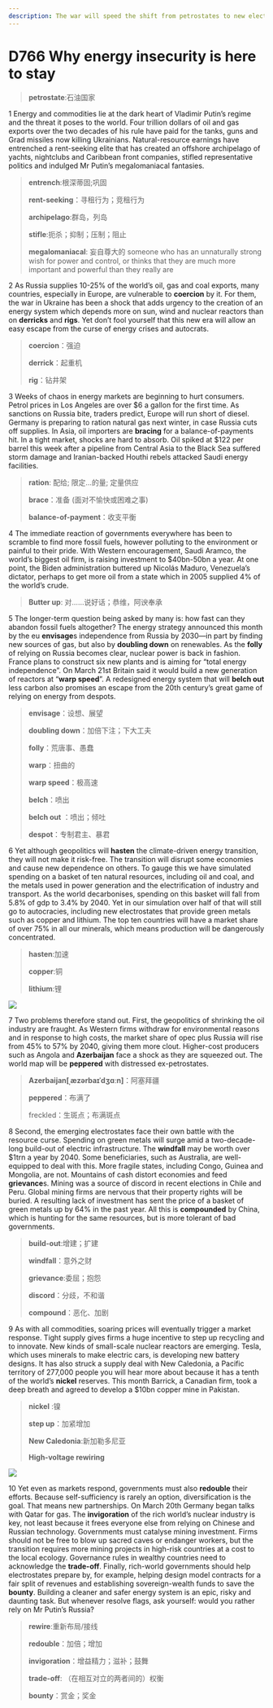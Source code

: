 ```yaml
---
description: The war will speed the shift from petrostates to new electrostates
---
```


# D766 Why energy insecurity is here to stay
> **petrostate**:石油国家
 > 

1 Energy and commodities lie at the dark heart of Vladimir Putin’s regime and the threat it poses to the world. Four trillion dollars of oil and gas exports over the two decades of his rule have paid for the tanks, guns and Grad missiles now killing Ukrainians. Natural-resource earnings have entrenched a rent-seeking elite that has created an offshore archipelago of yachts, nightclubs and Caribbean front companies, stifled representative politics and indulged Mr Putin’s megalomaniacal fantasies.

> **entrench**:根深蒂固;巩固
>
> **rent-seeking**：寻租行为；竞租行为
>
> **archipelago**:群岛，列岛
>
> **stifle**:扼杀；抑制；压制；阻止
>
> **megalomaniacal**: 妄自尊大的 someone who has an unnaturally strong wish for power and control, or thinks that they are much more important and powerful than they really are
>

2 As Russia supplies 10-25% of the world’s oil, gas and coal exports, many countries, especially in Europe, are vulnerable to **coercion** by it. For them, the war in Ukraine has been a shock that adds urgency to the creation of an energy system which depends more on sun, wind and nuclear reactors than on **derricks** and **rigs**. Yet don’t fool yourself that this new era will allow an easy escape from the curse of energy crises and autocrats.

> **coercion**：强迫
>
> **derrick**：起重机
>
> **rig**：钻井架
>

3 Weeks of chaos in energy markets are beginning to hurt consumers. Petrol prices in Los Angeles are over $6 a gallon for the first time. As sanctions on Russia bite, traders predict, Europe will run short of diesel. Germany is preparing to ration natural gas next winter, in case Russia cuts off supplies. In Asia, oil importers are **bracing** for a balance-of-payments hit. In a tight market, shocks are hard to absorb. Oil spiked at $122 per barrel this week after a pipeline from Central Asia to the Black Sea suffered storm damage and Iranian-backed Houthi rebels attacked Saudi energy facilities.

> **ration**: 配给; 限定…的量; 定量供应
>
> **brace**：准备 (面对不愉快或困难之事)
>
> **balance-of-payment**：收支平衡
>

4 The immediate reaction of governments everywhere has been to scramble to find more fossil fuels, however polluting to the environment or painful to their pride. With Western encouragement, Saudi Aramco, the world’s biggest oil firm, is raising investment to $40bn-50bn a year. At one point, the Biden administration buttered up Nicolás Maduro, Venezuela’s dictator, perhaps to get more oil from a state which in 2005 supplied 4% of the world’s crude.

> **Butter up**: 对……说好话；恭维，阿谀奉承
>

5 The longer-term question being asked by many is: how fast can they abandon fossil fuels altogether? The energy strategy announced this month by the eu **envisage**s independence from Russia by 2030—in part by finding new sources of gas, but also by **doubling down** on renewables. As the **folly** of relying on Russia becomes clear, nuclear power is back in fashion. France plans to construct six new plants and is aiming for “total energy independence”. On March 21st Britain said it would build a new generation of reactors at “**warp speed**”. A redesigned energy system that will **belch out** less carbon also promises an escape from the 20th century’s great game of relying on energy from despots.

> **envisage**：设想、展望
>
> **doubling down**：加倍下注；下大工夫
>
> **folly**：荒唐事、愚蠢
>
> **warp**：扭曲的
>
> **warp speed**：极高速
>
> **belch**：喷出
>
> **belch out** ：喷出；倾吐
>
> **despot**：专制君主、暴君
>

6 Yet although geopolitics will **hasten** the climate-driven energy transition, they will not make it risk-free. The transition will disrupt some economies and cause new dependence on others. To gauge this we have simulated spending on a basket of ten natural resources, including oil and coal, and the metals used in power generation and the electrification of industry and transport. As the world decarbonises, spending on this basket will fall from 5.8% of gdp to 3.4% by 2040. Yet in our simulation over half of that will still go to autocracies, including new electrostates that provide green metals such as copper and lithium. The top ten countries will have a market share of over 75% in all our minerals, which means production will be dangerously concentrated.

> **hasten**:加速
>
> **copper**:铜
>
> **lithium**:锂
>

![](./img/boxcn8SSEdKqpn0wcuHTO1NCONc.png)

7 Two problems therefore stand out. First, the geopolitics of shrinking the oil industry are fraught. As Western firms withdraw for environmental reasons and in response to high costs, the market share of opec plus Russia will rise from 45% to 57% by 2040, giving them more clout. Higher-cost producers such as Angola and **Azerbaijan** face a shock as they are squeezed out. The world map will be **peppered** with distressed ex-petrostates.

> **Azerbaijan[ˌæzərbaɪˈdʒɑːn]**：阿塞拜疆
>
> **peppered**：布满了
>
> freckled：生斑点；布满斑点
>

8 Second, the emerging electrostates face their own battle with the resource curse. Spending on green metals will surge amid a two-decade-long build-out of electric infrastructure. The **windfall** may be worth over $1trn a year by 2040. Some beneficiaries, such as Australia, are well-equipped to deal with this. More fragile states, including Congo, Guinea and Mongolia, are not. Mountains of cash distort economies and feed **grievance**s. Mining was a source of discord in recent elections in Chile and Peru. Global mining firms are nervous that their property rights will be buried. A resulting lack of investment has sent the price of a basket of green metals up by 64% in the past year. All this is **compounded** by China, which is hunting for the same resources, but is more tolerant of bad governments.

> **build-out**:增建；扩建
>
> **windfall**：意外之财
>
> **grievance**:委屈；抱怨
>
> **discord**：分歧，不和谐
>
> **compound**：恶化、加剧
>

9 As with all commodities, soaring prices will eventually trigger a market response. Tight supply gives firms a huge incentive to step up recycling and to innovate. New kinds of small-scale nuclear reactors are emerging. Tesla, which uses minerals to make electric cars, is developing new battery designs. It has also struck a supply deal with New Caledonia, a Pacific territory of 277,000 people you will hear more about because it has a tenth of the world’s **nickel** reserves. This month Barrick, a Canadian firm, took a deep breath and agreed to develop a $10bn copper mine in Pakistan.

> **nickel** :镍
>
> **step up**：加紧增加
>
> **New Caledonia**:新加勒多尼亚
>
> **High-voltage rewiring**
>

![](./img/boxcnvL4kp8OUNZ3hpgRNQPN5Yd.png)

10 Yet even as markets respond, governments must also **redouble** their efforts. Because self-sufficiency is rarely an option, diversification is the goal. That means new partnerships. On March 20th Germany began talks with Qatar for gas. The **invigoration** of the rich world’s nuclear industry is key, not least because it frees everyone else from relying on Chinese and Russian technology. Governments must catalyse mining investment. Firms should not be free to blow up sacred caves or endanger workers, but the transition requires more mining projects in high-risk countries at a cost to the local ecology. Governance rules in wealthy countries need to acknowledge the **trade-off**. Finally, rich-world governments should help electrostates prepare by, for example, helping design model contracts for a fair split of revenues and establishing sovereign-wealth funds to save the **bounty**.
Building a cleaner and safer energy system is an epic, risky and daunting task. But whenever resolve flags, ask yourself: would you rather rely on Mr Putin’s Russia?

> **rewire**:重新布局/接线
>
> **redouble**：加倍；增加
>
> **invigoration**：增益精力；滋补；鼓舞
>
> **trade-off**: （在相互对立的两者间的）权衡
>
> **bounty**：赏金；奖金
>

